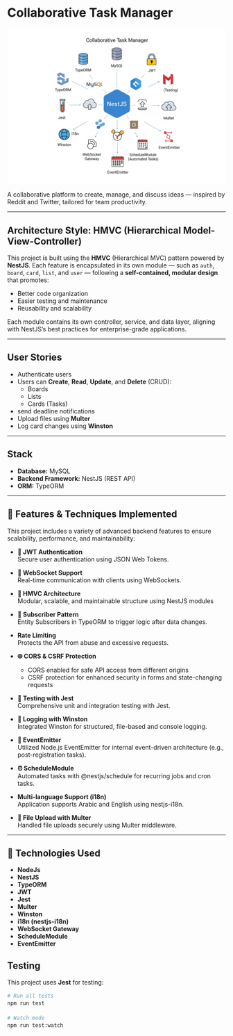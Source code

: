 # Collaborative Task Manager

![Project Preview](project.png)

A collaborative platform to create, manage, and discuss ideas — inspired by Reddit and Twitter, tailored for team productivity.


---

## Architecture Style: HMVC (Hierarchical Model-View-Controller)

This project is built using the **HMVC** (Hierarchical MVC) pattern powered by **NestJS**. Each feature is encapsulated in its own module — such as `auth`, `board`, `card`, `list`, and `user` — following a **self-contained, modular design** that promotes:

- Better code organization
- Easier testing and maintenance
- Reusability and scalability

Each module contains its own controller, service, and data layer, aligning with NestJS’s best practices for enterprise-grade applications.


---

## User Stories

- Authenticate users
- Users can **Create**, **Read**, **Update**, and **Delete** (CRUD):
  - Boards
  - Lists
  - Cards (Tasks)
- send deadline notifications
- Upload files using **Multer**
- Log card changes using **Winston**

---

## Stack

- **Database:** MySQL
- **Backend Framework:** NestJS (REST API)
- **ORM:** TypeORM

---

## 🚀 Features & Techniques Implemented

This project includes a variety of advanced backend features to ensure scalability, performance, and maintainability:

- **🔐 JWT Authentication**  
  Secure user authentication using JSON Web Tokens.

- **📶 WebSocket Support**  
  Real-time communication with clients using WebSockets.

- **🧩 HMVC Architecture**  
  Modular, scalable, and maintainable structure using NestJS modules

- **🧩 Subscriber Pattern**  
  Entity Subscribers in TypeORM to trigger logic after data changes.

- **Rate Limiting**  
  Protects the API from abuse and excessive requests.

- **🌐 CORS & CSRF Protection**
  - CORS enabled for safe API access from different origins
  - CSRF protection for enhanced security in forms and state-changing requests

- **🧪 Testing with Jest**  
  Comprehensive unit and integration testing with Jest.

- **📝 Logging with Winston**  
  Integrated Winston for structured, file-based and console logging.

- **📢 EventEmitter**  
  Utilized Node.js EventEmitter for internal event-driven architecture (e.g., post-registration tasks).

- **⏰ ScheduleModule**  
  Automated tasks with @nestjs/schedule for recurring jobs and cron tasks.

- **Multi-language Support (i18n)**  
  Application supports Arabic and English using nestjs-i18n.

- **📁 File Upload with Multer**  
  Handled file uploads securely using Multer middleware.

---

## 📁 Technologies Used

- **NodeJs**
- **NestJS**
- **TypeORM**
- **JWT**
- **Jest**
- **Multer**
- **Winston**
- **i18n (nestjs-i18n)**
- **WebSocket Gateway**
- **ScheduleModule**
- **EventEmitter**


## Testing

This project uses **Jest** for testing:

```bash
# Run all tests
npm run test

# Watch mode
npm run test:watch
